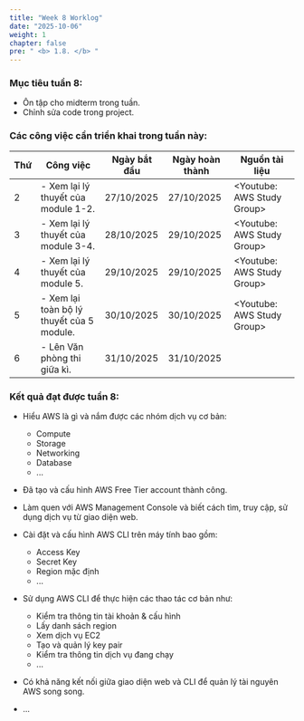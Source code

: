 ```yaml
---
title: "Week 8 Worklog"
date: "2025-10-06"
weight: 1
chapter: false
pre: " <b> 1.8. </b> "
---
```


### Mục tiêu tuần 8:

* Ôn tập cho midterm trong tuần.
* Chỉnh sửa code trong project.

### Các công việc cần triển khai trong tuần này:
| Thứ | Công việc                                 | Ngày bắt đầu | Ngày hoàn thành | Nguồn tài liệu             |
| --- |-------------------------------------------|--------------|-----------------|----------------------------|
| 2   | - Xem lại lý thuyết của module 1-2.       | 27/10/2025   | 27/10/2025      | <Youtube: AWS Study Group> |
| 3   | - Xem lại lý thuyết của module 3-4.       | 28/10/2025   | 29/10/2025      | <Youtube: AWS Study Group> |
| 4   | - Xem lại lý thuyết của module 5.         | 29/10/2025   | 29/10/2025      | <Youtube: AWS Study Group> |
| 5   | - Xem lại toàn bộ lý thuyết của 5 module. | 30/10/2025   | 30/10/2025      | <Youtube: AWS Study Group> |
| 6   | - Lên Văn phòng thi giữa kì.              | 31/10/2025   | 31/10/2025      |                            |

### Kết quả đạt được tuần 8:

* Hiểu AWS là gì và nắm được các nhóm dịch vụ cơ bản: 
  * Compute
  * Storage
  * Networking 
  * Database
  * ...

* Đã tạo và cấu hình AWS Free Tier account thành công.

* Làm quen với AWS Management Console và biết cách tìm, truy cập, sử dụng dịch vụ từ giao diện web.

* Cài đặt và cấu hình AWS CLI trên máy tính bao gồm:
  * Access Key
  * Secret Key
  * Region mặc định
  * ...

* Sử dụng AWS CLI để thực hiện các thao tác cơ bản như:

  * Kiểm tra thông tin tài khoản & cấu hình
  * Lấy danh sách region
  * Xem dịch vụ EC2
  * Tạo và quản lý key pair
  * Kiểm tra thông tin dịch vụ đang chạy
  * ...

* Có khả năng kết nối giữa giao diện web và CLI để quản lý tài nguyên AWS song song.
* ...


